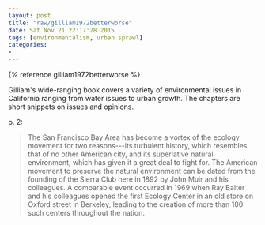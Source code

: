 ```yaml
---
layout: post
title: "raw/gilliam1972betterworse"
date: Sat Nov 21 22:17:28 2015
tags: [environmentalism, urban sprawl]
categories: 
- 
---
```


{% reference gilliam1972betterworse %}

Gilliam's wide-ranging book covers a variety of environmental issues in California ranging from water issues to urban growth. The chapters are short snippets on issues and opinions.

p. 2:

> The San Francisco Bay Area has become a vortex of the ecology movement for
> two reasons---its turbulent history, which resembles that of no other
> American city, and its superlative natural environment, which has given it
> a great deal to fight for. The American movement to preserve the natural
> environment can be dated from the founding of the Sierra Club here in 1892 by
> John Muir and his colleagues. A comparable event occurred in 1969 when Ray
> Balter and his colleagues opened the first Ecology Center in an old store on
> Oxford street in Berkeley, leading to the creation of more than 100 such
> centers throughout the nation.


